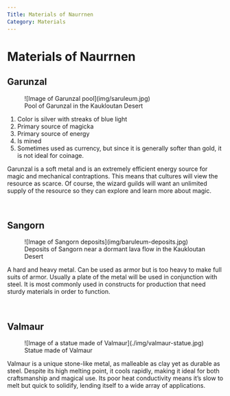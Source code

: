 ```yaml
---
Title: Materials of Naurrnen
Category: Materials
---
```


# Materials of Naurrnen


## Garunzal

<div class="wrap-left-img">
<figure class="pic-banner">
![Image of Garunzal pool](img/saruleum.jpg)
<figcaption>Pool of Garunzal in the Kaukloutan Desert</figcaption>
</figure>
</div>

1.  Color is silver with streaks of blue light
2.  Primary source of magicka
3.  Primary source of energy
4.  Is mined
5.  Sometimes used as currency, but since it is generally softer than gold, it is not ideal for coinage.

Garunzal is a soft metal and is an extremely efficient energy source for magic and mechanical contraptions. This means that cultures will view the resource as scarce. Of course, the wizard guilds will want an unlimited supply of the resource so they can explore and learn more about magic.

<br style="clear:both;" />

## Sangorn

<div class="wrap-right-img">
<figure class="pic-banner">
![Image of Sangorn deposits](img/baruleum-deposits.jpg)
<figcaption>Deposits of Sangorn near a dormant lava flow in the Kaukloutan Desert</figcaption>
</figure>
</div>

A hard and heavy metal. Can be used as armor but is too heavy to make full suits of armor. Usually a plate of the metal will be used in conjunction with steel. It is most commonly used in constructs for production that need sturdy materials in order to function.

<br style="clear:both;" />


## Valmaur

<div class="wrap-left-img">
<figure class="pic-banner">
![Image of a statue made of Valmaur](./img/valmaur-statue.jpg)
<figcaption>Statue made of Valmaur</figcaption>
</figure>
</div>

Valmaur is a unique stone-like metal, as malleable as clay yet as durable as steel. Despite its high melting point, it cools rapidly, making it ideal for both craftsmanship and magical use. Its poor heat conductivity means it&rsquo;s slow to melt but quick to solidify, lending itself to a wide array of applications.

<br style="clear:both;" />

